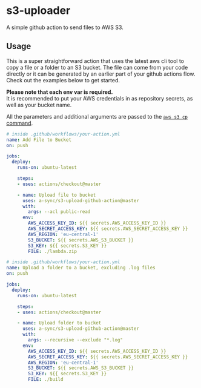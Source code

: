 # s3-uploader
A simple github action to send files to AWS S3.

## Usage
This is a super straightforward action that uses the latest aws cli tool to copy a file or a folder to an S3 bucket. The file can come from your code directly or it can be generated by an earlier part of your github actions flow. Check out the examples below to get started.

__Please note that each env var is required.__  
It is recommended to put your AWS credentials in as repository secrets, as well as your bucket name.  

All the parameters and additional arguments are passed to the [`aws s3 cp` command](https://docs.aws.amazon.com/cli/latest/reference/s3/cp.html).

```yaml
# inside .github/workflows/your-action.yml
name: Add File to Bucket
on: push

jobs:
  deploy:
    runs-on: ubuntu-latest

    steps:
    - uses: actions/checkout@master

    - name: Upload file to bucket
      uses: a-sync/s3-upload-github-action@master
      with:
        args: --acl public-read
      env:
        AWS_ACCESS_KEY_ID: ${{ secrets.AWS_ACCESS_KEY_ID }}
        AWS_SECRET_ACCESS_KEY: ${{ secrets.AWS_SECRET_ACCESS_KEY }}
        AWS_REGION: 'eu-central-1'
        S3_BUCKET: ${{ secrets.AWS_S3_BUCKET }}
        S3_KEY: ${{ secrets.S3_KEY }}
        FILE: ./lambda.zip
```

```yaml
# inside .github/workflows/your-action.yml
name: Upload a folder to a bucket, excluding .log files
on: push

jobs:
  deploy:
    runs-on: ubuntu-latest

    steps:
    - uses: actions/checkout@master

    - name: Upload folder to bucket
      uses: a-sync/s3-upload-github-action@master
      with:
        args: --recursive --exclude "*.log"
      env:
        AWS_ACCESS_KEY_ID: ${{ secrets.AWS_ACCESS_KEY_ID }}
        AWS_SECRET_ACCESS_KEY: ${{ secrets.AWS_SECRET_ACCESS_KEY }}
        AWS_REGION: 'eu-central-1'
        S3_BUCKET: ${{ secrets.AWS_S3_BUCKET }}
        S3_KEY: ${{ secrets.S3_KEY }}
        FILE: ./build
```
